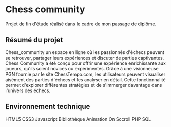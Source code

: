 # Chess community

Projet de fin d'étude réalisé dans le cadre de mon passage de diplôme.

## Résumé du projet

Chess_community un espace en ligne où les passionnés d'échecs peuvent se retrouver, partager leurs expériences et discuter de parties captivantes. Chess Community a été conçu pour offrir une expérience enrichissante aux joueurs, qu'ils soient novices ou expérimentés.
Grâce à une visionneuse PGN fournie par le site ChessTempo.com, les utilisateurs peuvent visualiser aisément des parties d'échecs et les analyser en détail. Cette fonctionnalité permet d'explorer différentes stratégies et de s'immerger davantage dans l'univers des échecs.

## Environnement technique

HTML5 CSS3 Javascript Bibliothèque Animation On Sccroll
PHP SQL
